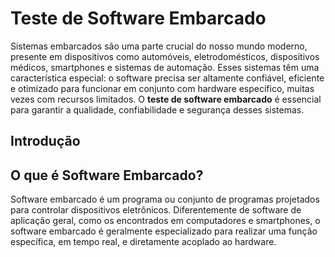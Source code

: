 # Teste de Software Embarcado

Sistemas embarcados são uma parte crucial do nosso mundo moderno, presente em dispositivos como automóveis, eletrodomésticos, dispositivos médicos, smartphones e sistemas de automação. Esses sistemas têm uma característica especial: o software precisa ser altamente confiável, eficiente e otimizado para funcionar em conjunto com hardware específico, muitas vezes com recursos limitados. O **teste de software embarcado** é essencial para garantir a qualidade, confiabilidade e segurança desses sistemas.



## Introdução


## O que é Software Embarcado?

Software embarcado é um programa ou conjunto de programas projetados para controlar dispositivos eletrônicos. Diferentemente de software de aplicação geral, como os encontrados em computadores e smartphones, o software embarcado é geralmente especializado para realizar uma função específica, em tempo real, e diretamente acoplado ao hardware.
